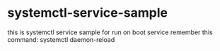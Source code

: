 # systemctl-service-sample
this is systemctl service sample for run on boot service
remember this command:
systemctl daemon-reload

